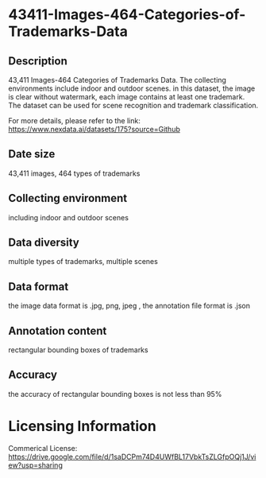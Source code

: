 # 43411-Images-464-Categories-of-Trademarks-Data


## Description
43,411 Images-464 Categories of Trademarks Data. The collecting environments include indoor and outdoor scenes. in this dataset, the image is clear without watermark, each image contains at least one trademark. The dataset can be used for scene recognition and trademark classification.

For more details, please refer to the link: https://www.nexdata.ai/datasets/175?source=Github



## Date size
43,411 images, 464 types of trademarks

## Collecting environment
including indoor and outdoor scenes

## Data diversity
multiple types of trademarks, multiple scenes

## Data format
the image data format is .jpg, png, jpeg , the annotation file format is .json

## Annotation content
rectangular bounding boxes of trademarks

## Accuracy
the accuracy of rectangular bounding boxes is not less than 95%

# Licensing Information
Commerical License: https://drive.google.com/file/d/1saDCPm74D4UWfBL17VbkTsZLGfpOQj1J/view?usp=sharing
